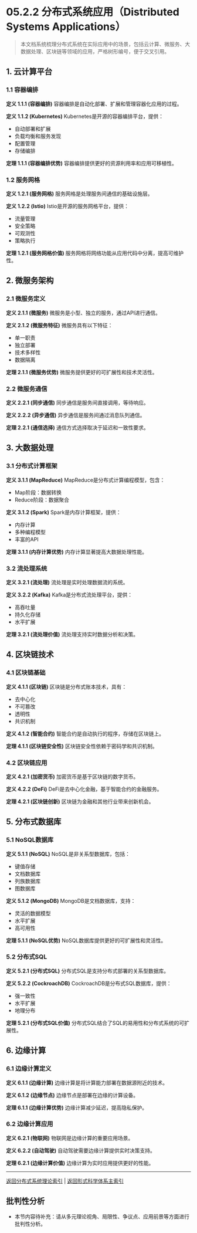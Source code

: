 # 05.2.2 分布式系统应用（Distributed Systems Applications）

> 本文档系统梳理分布式系统在实际应用中的场景，包括云计算、微服务、大数据处理、区块链等领域的应用，严格树形编号，便于交叉引用。

## 1. 云计算平台

### 1.1 容器编排

**定义 1.1.1 (容器编排)**
容器编排是自动化部署、扩展和管理容器化应用的过程。

**定义 1.1.2 (Kubernetes)**
Kubernetes是开源的容器编排平台，提供：

- 自动部署和扩展
- 负载均衡和服务发现
- 配置管理
- 存储编排

**定理 1.1.1 (容器编排优势)**
容器编排提供更好的资源利用率和应用可移植性。

### 1.2 服务网格

**定义 1.2.1 (服务网格)**
服务网格是处理服务间通信的基础设施层。

**定义 1.2.2 (Istio)**
Istio是开源的服务网格平台，提供：

- 流量管理
- 安全策略
- 可观测性
- 策略执行

**定理 1.2.1 (服务网格价值)**
服务网格将网络功能从应用代码中分离，提高可维护性。

## 2. 微服务架构

### 2.1 微服务定义

**定义 2.1.1 (微服务)**
微服务是小型、独立的服务，通过API进行通信。

**定义 2.1.2 (微服务特征)**
微服务具有以下特征：

- 单一职责
- 独立部署
- 技术多样性
- 数据隔离

**定理 2.1.1 (微服务优势)**
微服务提供更好的可扩展性和技术灵活性。

### 2.2 微服务通信

**定义 2.2.1 (同步通信)**
同步通信是服务间直接调用，等待响应。

**定义 2.2.2 (异步通信)**
异步通信是服务间通过消息队列通信。

**定理 2.2.1 (通信选择)**
通信方式选择取决于延迟和一致性要求。

## 3. 大数据处理

### 3.1 分布式计算框架

**定义 3.1.1 (MapReduce)**
MapReduce是分布式计算编程模型，包含：

- Map阶段：数据转换
- Reduce阶段：数据聚合

**定义 3.1.2 (Spark)**
Spark是内存计算框架，提供：

- 内存计算
- 多种编程模型
- 丰富的API

**定理 3.1.1 (内存计算优势)**
内存计算显著提高大数据处理性能。

### 3.2 流处理系统

**定义 3.2.1 (流处理)**
流处理是实时处理数据流的系统。

**定义 3.2.2 (Kafka)**
Kafka是分布式流处理平台，提供：

- 高吞吐量
- 持久化存储
- 水平扩展

**定理 3.2.1 (流处理价值)**
流处理支持实时数据分析和决策。

## 4. 区块链技术

### 4.1 区块链基础

**定义 4.1.1 (区块链)**
区块链是分布式账本技术，具有：

- 去中心化
- 不可篡改
- 透明性
- 共识机制

**定义 4.1.2 (智能合约)**
智能合约是自动执行的程序，存储在区块链上。

**定理 4.1.1 (区块链安全性)**
区块链安全性依赖于密码学和共识机制。

### 4.2 区块链应用

**定义 4.2.1 (加密货币)**
加密货币是基于区块链的数字货币。

**定义 4.2.2 (DeFi)**
DeFi是去中心化金融，基于智能合约的金融服务。

**定理 4.2.1 (区块链创新)**
区块链为金融和其他行业带来创新机会。

## 5. 分布式数据库

### 5.1 NoSQL数据库

**定义 5.1.1 (NoSQL)**
NoSQL是非关系型数据库，包括：

- 键值存储
- 文档数据库
- 列族数据库
- 图数据库

**定义 5.1.2 (MongoDB)**
MongoDB是文档数据库，支持：

- 灵活的数据模型
- 水平扩展
- 高可用性

**定理 5.1.1 (NoSQL优势)**
NoSQL数据库提供更好的可扩展性和灵活性。

### 5.2 分布式SQL

**定义 5.2.1 (分布式SQL)**
分布式SQL是支持分布式部署的关系型数据库。

**定义 5.2.2 (CockroachDB)**
CockroachDB是分布式SQL数据库，提供：

- 强一致性
- 水平扩展
- 地理分布

**定理 5.2.1 (分布式SQL价值)**
分布式SQL结合了SQL的易用性和分布式系统的可扩展性。

## 6. 边缘计算

### 6.1 边缘计算定义

**定义 6.1.1 (边缘计算)**
边缘计算是将计算能力部署在数据源附近的技术。

**定义 6.1.2 (边缘节点)**
边缘节点是部署在边缘的计算设备。

**定理 6.1.1 (边缘计算优势)**
边缘计算减少延迟，提高隐私保护。

### 6.2 边缘计算应用

**定义 6.2.1 (物联网)**
物联网是边缘计算的重要应用场景。

**定义 6.2.2 (自动驾驶)**
自动驾驶需要边缘计算提供实时决策支持。

**定理 6.2.1 (边缘计算价值)**
边缘计算为实时应用提供更好的性能。

---

[返回分布式系统理论索引](README.md) | [返回形式科学体系主索引](README.md)


## 批判性分析

- 本节内容待补充：请从多元理论视角、局限性、争议点、应用前景等方面进行批判性分析。
